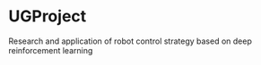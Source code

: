 # UGProject
Research and application of robot control strategy based on deep reinforcement learning
